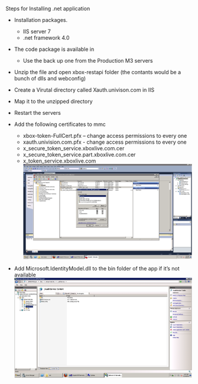 Steps for  Installing .net application
- Installation packages.
  + IIS server 7
  + .net framework  4.0
- The code package is available in
  + Use the back up one from the Production M3 servers
- Unzip the file and open xbox-restapi folder (the contants would be a bunch of dlls and webconfig)
- Create a Virutal directory called Xauth.univison.com in IIS
- Map it to the unzipped directory
- Restart the servers
- Add  the following certificates to mmc
  + xbox-token-FullCert.pfx – change  access  permissions to every one
  + xauth.univision.com.pfx - change  access  permissions to every one
  + x_secure_token_service.xboxlive.com.cer
  + x_secure_token_service.part.xboxlive.com.cer
  + x_token_service.xboxlive.com
    ![x_token_server](steps_install_xbox_api-x_token_server.png)

- Add Microsoft.IdentityModel.dll to the bin folder of the app if it’s not available
  ![microsoft.identitymodel.dll.png](steps_install_xbox_api-microsoft.identitymodel.dll.png)
